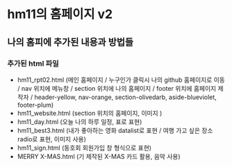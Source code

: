 # hm11의 홈페이지 v2
## 나의 홈피에 추가된 내용과 방법들
### 추가된 html 파일
- hm11_rpt02.html (메인 홈페이지 / 누구인가 클릭시 나의 github 홈페이지로 이동 / nav 위치에 메뉴창 / section 위치에 나의 홈페이지 / footer 위치에 홈페이지 제작자 / header-yellow, nav-orange, section-olivedarb, aside-blueviolet, footer-plum)
- hm11_website.html (section 위치의 홈페이지, 이미지 )
- hm11_day.html (오늘 나의 하루 일정, 표로 표현)
- hm11_best3.html (내가 좋아하는 영화 datalist로 표현 / 여행 가고 싶은 장소 radio로 표현, 이미지 사용)
- hm11_sign.html (동호회 회원가입 창 형식으로 표현)
- MERRY X-MAS.html (기 제작된 X-MAS 카드 활용, 음악 사용)
